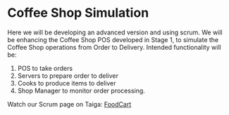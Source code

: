 # Coffee Shop Simulation
Here we will be developing an advanced version and using scrum.
We will be enhancing the Coffee Shop POS developed in Stage 1, to simulate the Coffee Shop operations from Order to Delivery.
Intended functionality will be:
1. POS to take orders
2. Servers to prepare order to deliver
3. Cooks to produce items to deliver
4. Shop Manager to monitor order processing.

Watch our Scrum page on Taiga: [FoodCart](https://tree.taiga.io/project/vimzie-foodcartcoursework2/)


